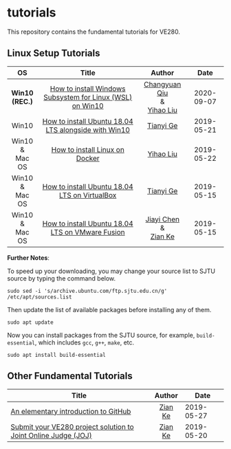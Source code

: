 # tutorials
This repository contains the fundamental tutorials for VE280.

## Linux Setup Tutorials
OS| Title        | Author           | Date  
:-:| :-----------: |:-------------:| :---: 
**Win10 <br>(REC.)**| [ How to install Windows Subsystem for Linux (WSL) on Win10](https://github.com/ve280/tutorials/blob/master/ubuntu_installation_wsl.md) | [Changyuan Qiu](https://github.com/PeterQiu0516) <br>& <br>[Yihao Liu](https://github.com/tc-imba) | 2020-09-07 
Win10| [How to install Ubuntu 18.04 LTS alongside with Win10](https://github.com/ve280/tutorials/blob/master/ubuntu_installation_dual_boot.md) | [Tianyi Ge](https://github.com/TimothyGe) | 2019-05-21 
Win10 <br>& <br>Mac OS| [How to install Linux on Docker](https://github.com/ve280/tutorials/blob/master/ubuntu_installation_docker.md) | [Yihao Liu](https://github.com/tc-imba) | 2019-05-22 
Win10 <br>& <br>Mac OS| [How to install Ubuntu 18.04 LTS  on VirtualBox](https://github.com/ve280/tutorials/blob/master/ubuntu_installation_virtualbox.md) | [Tianyi Ge](https://github.com/TimothyGe) | 2019-05-15 
Win10 <br>& <br>Mac OS| [How to install Ubuntu 18.04 LTS on VMware Fusion](https://github.com/ve280/tutorials/blob/master/ubuntu_installation_vmware.md) | [Jiayi Chen](https://github.com/Janecjy)<br> &<br>[Zian Ke](https://github.com/zianke) | 2019-05-15 

**Further Notes**:

To speed up your downloading, you may change your source list to SJTU source by typing the command below.

```
sudo sed -i 's/archive.ubuntu.com/ftp.sjtu.edu.cn/g' /etc/apt/sources.list
```

Then update the list of available packages before installing any of them.

```
sudo apt update
```

Now you can install packages from the SJTU source, for example, `build-essential`, which includes `gcc`, `g++`, `make`, etc.

```
sudo apt install build-essential
```


## Other Fundamental Tutorials 
| Title        | Author           | Date  |
| ------------- |:-------------:| ----- |
| [An elementary introduction to GitHub](https://github.com/ve280/tutorials/blob/master/github_introduction.md) | [Zian Ke](https://github.com/zianke) | 2019-05-27 |
| [Submit your VE280 project solution to Joint Online Judge (JOJ)](https://github.com/ve280/tutorials/blob/master/joj_project_submission.md) | [Zian Ke](https://github.com/zianke) | 2019-05-20 |




